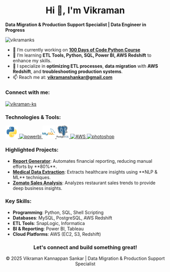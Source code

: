 <h1 align="center">Hi 👋, I'm Vikraman</h1>

**Data Migration & Production Support Specialist | Data Engineer in Progress**

<p align="left"> <img src="https://komarev.com/ghpvc/?username=vikramanks&label=Profile%20views&color=0e75b6&style=flat" alt="vikramanks" /> </p>

- 🔭 I’m currently working on [**100 Days of Code Python Course**](https://www.udemy.com/share/103J8C3@sT1rBEuab5y1QcrngWitgF0zEHNWbRKVEMj9v-RKVnIEbSB4m8-q4eX312PnYSLj/)
- 🌱 I’m learning **ETL Tools, Python, SQL, Power BI, AWS Redshift** to enhance my skills.
- 💼 I specialize in **optimizing ETL processes**, **data migration** with **AWS Redshift**, and **troubleshooting production systems**.
- 📫 Reach me at: **vikramanshankar@gmail.com**

<h3 align="left">Connect with me:</h3>
<p align="left">
<a href="https://linkedin.com/in/vikraman-ks" target="blank"><img align="center" src="https://raw.githubusercontent.com/rahuldkjain/github-profile-readme-generator/master/src/images/icons/Social/linked-in-alt.svg" alt="vikraman-ks" height="30" width="40" /></a>
</p>

<h3 align="left">Technologies & Tools:</h3>
<p align="left"> 
  <a href="https://www.python.org" target="_blank" rel="noreferrer"> <img src="https://raw.githubusercontent.com/devicons/devicon/master/icons/python/python-original.svg" alt="python" width="40" height="40"/> </a>
  <a href="https://powerbi.microsoft.com/en-au/" target="_blank" rel="noreferrer"> <img src="https://upload.wikimedia.org/wikipedia/commons/c/cf/New_Power_BI_Logo.svg" alt="powerbi" width="40" height="40"/> </a>
  <a href="https://www.mysql.com/" target="_blank" rel="noreferrer"> <img src="https://raw.githubusercontent.com/devicons/devicon/master/icons/mysql/mysql-original-wordmark.svg" alt="mysql" width="40" height="40"/> </a>
  <a href="https://www.postgresql.org" target="_blank" rel="noreferrer"> <img src="https://raw.githubusercontent.com/devicons/devicon/master/icons/postgresql/postgresql-original-wordmark.svg" alt="postgresql" width="40" height="40"/> </a>
  <a href="https://www.amazon.com/webservices" target="_blank" rel="noreferrer"> 
    <img src="https://upload.wikimedia.org/wikipedia/commons/1/1e/Amazon_Web_Services_Logo.svg" alt="AWS" width="40" height="40"/>
  </a>
  <a href="https://www.adobe.com/in/products/photoshop.html" target="_blank" rel="noreferrer"> <img src="https://upload.wikimedia.org/wikipedia/commons/a/af/Adobe_Photoshop_CC_icon.svg" alt="photoshop" width="40" height="40"/> </a>
</p>

<h3 align="left">Highlighted Projects:</h3>
<ul>
  <li><strong><a href="https://github.com/VikramanKS/Projects/tree/main/Report%20Generator">Report Generator</a></strong>: Automates financial reporting, reducing manual efforts by **80%**.</li>
  <li><strong><a href="https://github.com/vikramanks/Projects/tree/main/medical_data_extraction">Medical Data Extraction</a></strong>: Extracts healthcare insights using **NLP & ML** techniques.</li>
  <li><strong><a href="https://drive.google.com/file/d/1QkD9QOMyx0DjZNpwxqIZ7P2EJP9KSuM1/view">Zomato Sales Analysis</a></strong>: Analyzes restaurant sales trends to provide deep business insights.</li>
</ul>

<h3 align="left">Key Skills:</h3>
<ul>
  <li><strong>Programming</strong>: Python, SQL, Shell Scripting</li>
  <li><strong>Databases</strong>: MySQL, PostgreSQL, AWS Redshift</li>
  <li><strong>ETL Tools</strong>: SnapLogic, Informatica</li>
  <li><strong>BI & Reporting</strong>: Power BI, Tableau</li>
  <li><strong>Cloud Platforms</strong>: AWS (EC2, S3, Redshift)</li>
</ul>

<h3 align="center">Let's connect and build something great!</h3>

<p align="center">&copy; 2025 Vikraman Kannappan Sankar | Data Migration & Production Support Specialist</p>
